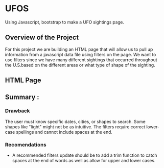 # UFOS
Using Javascript, bootstrap to make a UFO sightings page.

## Overview of the Project
For this project we are building an HTML page that will allow us to pull up information from a javascript data file using filters on the page. We want to use filters since we have many different sightings that occurred throughout the U.S.based on the different areas or what type of shape of the sighting.

## HTML Page 


## Summary :
### Drawback 
The user must know specific dates, cities, or shapes to search. Some shapes like "light" might not be as intuitive. The filters require correct lower-case spellings and cannot include spaces at the end. 
### Recomendations 
* A recommended filters update  should be to add a trim function to catch spaces at the end of words as well as allow for upper and lower cases.

